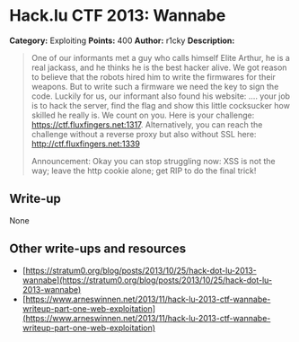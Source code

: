 # Hack.lu CTF 2013: Wannabe

**Category:** Exploiting
**Points:** 400
**Author:** r1cky
**Description:**

> One of our informants met a guy who calls himself Elite Arthur, he is a real jackass, and he thinks he is the best hacker alive. We got reason to believe that the robots hired him to write the firmwares for their weapons. But to write such a firmware we need the key to sign the code. Luckily for us, our informant also found his website: …. your job is to hack the server, find the flag and show this little cocksucker how skilled he really is. We count on you.
> Here is your challenge: https://ctf.fluxfingers.net:1317. Alternatively, you can reach the challenge without a reverse proxy but also without SSL here: http://ctf.fluxfingers.net:1339
> 
> Announcement: Okay you can stop struggling now: XSS is not the way; leave the http cookie alone; get RIP to do the final trick!

## Write-up

None

## Other write-ups and resources

* [https://stratum0.org/blog/posts/2013/10/25/hack-dot-lu-2013-wannabe](https://stratum0.org/blog/posts/2013/10/25/hack-dot-lu-2013-wannabe)
* [https://www.arneswinnen.net/2013/11/hack-lu-2013-ctf-wannabe-writeup-part-one-web-exploitation](https://www.arneswinnen.net/2013/11/hack-lu-2013-ctf-wannabe-writeup-part-one-web-exploitation)
